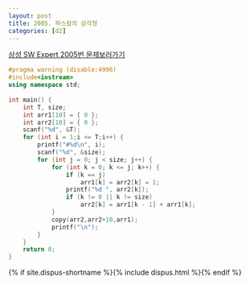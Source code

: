 ```yaml
---
layout: post
title: 2005. 파스칼의 삼각형
categories: [d2]
---
```


[삼성 SW Expert 2005번 문제보러가기](https://swexpertacademy.com/main/code/problem/problemDetail.do?contestProbId=AV5P0-h6Ak4DFAUq&categoryId=AV5P0-h6Ak4DFAUq&categoryType=CODE)

```cpp
#pragma warning (disable:4996)
#include<iostream>
using namespace std;
 
int main() {
    int T, size;
    int arr1[10] = { 0 };
    int arr2[10] = { 0 };
    scanf("%d", &T);
    for (int i = 1;i <= T;i++) {
        printf("#%d\n", i);
        scanf("%d", &size);
        for (int j = 0; j < size; j++) {
            for (int k = 0; k <= j; k++) {
                if (k == j)
                    arr1[k] = arr2[k] = 1;
                printf("%d ", arr2[k]);
                if (k != 0 || k != size) 
                    arr2[k] = arr1[k - 1] + arr1[k];
            }
            copy(arr2,arr2+10,arr1);
            printf("\n");
        }
    }
    return 0;
}
```

{% if site.dispus-shortname %}{% include dispus.html %}{% endif %}